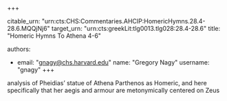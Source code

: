 +++


citable_urn: "urn:cts:CHS:Commentaries.AHCIP:HomericHymns.28.4-28.6.MQQjNj6"
target_urn: "urn:cts:greekLit:tlg0013.tlg028:28.4-28.6"
title: "Homeric Hymns To Athena 4-6"

authors:
- email: "gnagy@chs.harvard.edu"
  name: "Gregory Nagy"
  username: "gnagy"
+++

<p>analysis of Pheidias’ statue of Athena Parthenos as Homeric, and here specifically that her aegis and armour are metonymically centered on Zeus</p>